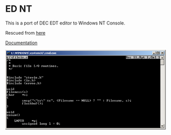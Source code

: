 # ED NT

This is a port of DEC EDT editor to Windows NT Console.

Rescued from [here](https://web.archive.org/web/20060826040539/http://clio.rice.edu:80/)

[Documentation](ED_Overview.txt)

![Screenshot](ed-nt.png)
